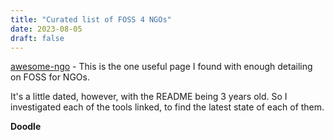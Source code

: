 ```yaml
---
title: "Curated list of FOSS 4 NGOs"
date: 2023-08-05
draft: false
---
```


[awesome-ngo](https://github.com/thiras/awesome-ngo) - This is the one useful page I found with enough detailing on FOSS for NGOs. 

It's a little dated, however, with the README being 3 years old. So I investigated each of the tools linked, to find the latest state of each of them.

__Doodle__



